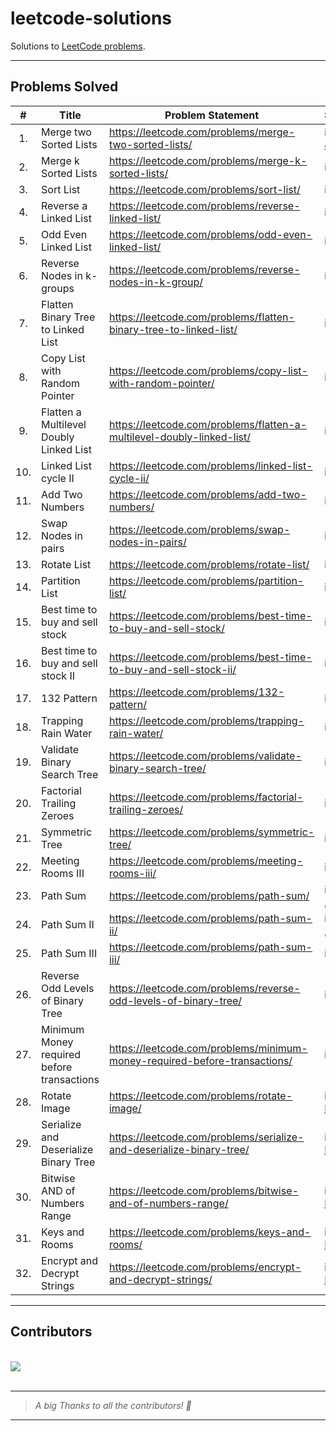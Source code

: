 # leetcode-solutions
Solutions to [LeetCode problems](https://leetcode.com/problemset/all/).

___

## Problems Solved
|#|Title|Problem Statement|Solution|
|:-:|-|-|-|
|1.| Merge two Sorted Lists |https://leetcode.com/problems/merge-two-sorted-lists/|in: [C++](https://github.com/code-chaser/leetcode-solutions/blob/main/src/cpp/merge-two-sorted-lists.cpp), [JAVA](src/java/merge-two-sorted-lists.java)|
|2.| Merge k Sorted Lists |https://leetcode.com/problems/merge-k-sorted-lists/|in: [C++](https://github.com/code-chaser/leetcode-solutions/blob/main/src/cpp/merge-k-sorted-lists.cpp)|
|3.| Sort List |https://leetcode.com/problems/sort-list/|in: [C++](https://github.com/code-chaser/leetcode-solutions/blob/main/src/cpp/sort-list.cpp)|
|4.| Reverse a Linked List |https://leetcode.com/problems/reverse-linked-list/|in: [C++](https://github.com/code-chaser/leetcode-solutions/blob/main/src/cpp/reverse-linked-list.cpp)|
|5.| Odd Even Linked List |https://leetcode.com/problems/odd-even-linked-list/|in: [C++](https://github.com/code-chaser/leetcode-solutions/blob/main/src/cpp/odd-even-linked-list.cpp)|
|6.| Reverse Nodes in k-groups |https://leetcode.com/problems/reverse-nodes-in-k-group/|in: [C++](https://github.com/code-chaser/leetcode-solutions/blob/main/src/cpp/reverse-nodes-in-k-group.cpp)|
|7.| Flatten Binary Tree to Linked List |https://leetcode.com/problems/flatten-binary-tree-to-linked-list/|in: [C++](https://github.com/code-chaser/leetcode-solutions/blob/main/src/cpp/flatten-binary-tree-to-linked-list.cpp)|
|8.| Copy List with Random Pointer |https://leetcode.com/problems/copy-list-with-random-pointer/|in: [C++](https://github.com/code-chaser/leetcode-solutions/blob/main/src/cpp/copy-list-with-random-pointer.cpp)|
|9.| Flatten a Multilevel Doubly Linked List |https://leetcode.com/problems/flatten-a-multilevel-doubly-linked-list/|in: [C++](https://github.com/code-chaser/leetcode-solutions/blob/main/src/cpp/flatten-a-multilevel-doubly-linked-list.cpp)|
|10.| Linked List cycle II |https://leetcode.com/problems/linked-list-cycle-ii/|in: [C++](https://github.com/code-chaser/leetcode-solutions/blob/main/src/cpp/linked-list-cycle-ii.cpp)|
|11.| Add Two Numbers |https://leetcode.com/problems/add-two-numbers/|in: [C++](https://github.com/code-chaser/leetcode-solutions/blob/main/src/cpp/add-two-numbers.cpp)|
|12.| Swap Nodes in pairs |https://leetcode.com/problems/swap-nodes-in-pairs/|in: [C++](https://github.com/code-chaser/leetcode-solutions/blob/main/src/cpp/swap-nodes-in-pairs.cpp)|
|13.| Rotate List |https://leetcode.com/problems/rotate-list/|in: [C++](https://github.com/code-chaser/leetcode-solutions/blob/main/src/cpp/rotate-list.cpp)|
|14.| Partition List |https://leetcode.com/problems/partition-list/|in: [C++](https://github.com/code-chaser/leetcode-solutions/blob/main/src/cpp/partition-list.cpp)|
|15.| Best time to buy and sell stock |https://leetcode.com/problems/best-time-to-buy-and-sell-stock/|in: [C++](./src/cpp/best-time-to-buy-and-sell-stock.cpp)|
|16.| Best time to buy and sell stock II |https://leetcode.com/problems/best-time-to-buy-and-sell-stock-ii/|in: [C++](./src/cpp/best-time-to-buy-and-sell-stock-ii.cpp)|
|17.| 132 Pattern |https://leetcode.com/problems/132-pattern/|in: [C++](./src/cpp/132-pattern.cpp)|
|18.| Trapping Rain Water |https://leetcode.com/problems/trapping-rain-water/|in: [C++](./src/cpp/trapping-rain-water.cpp)|
|19.| Validate Binary Search Tree |https://leetcode.com/problems/validate-binary-search-tree/|in: [C++](./src/cpp/validate-binary-search-tree.cpp)|
|20.| Factorial Trailing Zeroes |https://leetcode.com/problems/factorial-trailing-zeroes/|in: [C++](./src/cpp/factorial-trailing-zeroes.cpp)|
|21.| Symmetric Tree |https://leetcode.com/problems/symmetric-tree/|in: [C++](./src/cpp/symmetric-tree.cpp)|
|22.| Meeting Rooms III |https://leetcode.com/problems/meeting-rooms-iii/|in: [JAVA](./src/java/meeting-rooms-iii.java)|
|23.| Path Sum |https://leetcode.com/problems/path-sum/|in: [JAVA](./src/java/path-sum.java) , in: [C++](.src/cpp/path-sum.cpp)|
|24.| Path Sum II |https://leetcode.com/problems/path-sum-ii/|in: [JAVA](./src/java/path-sum-ii.java) , in: [C++](.src/cpp/path-sum-ii.cpp)|
|25.| Path Sum III |https://leetcode.com/problems/path-sum-iii/|in: [JAVA](./src/java/path-sum-iii.java)|
|26.| Reverse Odd Levels of Binary Tree |https://leetcode.com/problems/reverse-odd-levels-of-binary-tree/|in: [JAVA](./src/java/reverse-odd-levels-of-binary-tree.java)|
|27.| Minimum Money required before transactions |https://leetcode.com/problems/minimum-money-required-before-transactions/|in: [JAVA](./src/java/minimum-money-required-before-transactions.java)|
|28.| Rotate Image |https://leetcode.com/problems/rotate-image/|in: [Python](./src/python/rotate-image.py)|
|29.| Serialize and Deserialize Binary Tree |https://leetcode.com/problems/serialize-and-deserialize-binary-tree/|in: [Python](./src/python/serialize-and-deserialize-binary-tree.py)|
|30.| Bitwise AND of Numbers Range |https://leetcode.com/problems/bitwise-and-of-numbers-range/|in: [Python](./src/python/bitwise-AND-of-numbers-range.py)|
|31.| Keys and Rooms |https://leetcode.com/problems/keys-and-rooms/|in: [Python](./src/python/keys-and-rooms.py)|
|32.| Encrypt and Decrypt Strings |https://leetcode.com/problems/encrypt-and-decrypt-strings/|in: [Python](./src/python/encrypt-and-decrypt-strings.py)|


___

## Contributors

<br/>
<a href="https://github.com/code-chaser/leetcode-solutions/graphs/contributors">
  <img src="https://contrib.rocks/image?repo=code-chaser/leetcode-solutions" />
</a>

<br/>
<br/>

___
> _A big Thanks to all the contributors! 🤍_
___


<br/>
